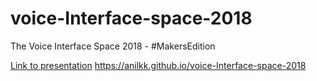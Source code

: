 # voice-Interface-space-2018
The Voice Interface Space 2018 - #MakersEdition

[Link to presentation](https://anilkk.github.io/voice-Interface-space-2018)
https://anilkk.github.io/voice-Interface-space-2018
